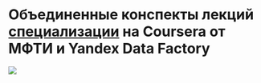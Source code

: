 # Объединенные конспекты лекций [специализации](https://www.coursera.org/specializations/machine-learning-data-analysis) на Coursera от МФТИ и Yandex Data Factory
![](https://habrastorage.org/files/646/f8f/375/646f8f375e71400ab535734dc6ce9f4e.jpg)
